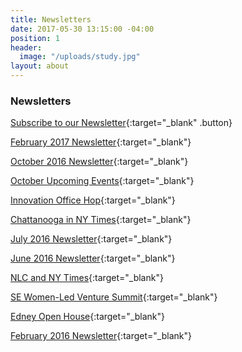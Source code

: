 ```yaml
---
title: Newsletters
date: 2017-05-30 13:15:00 -04:00
position: 1
header:
  image: "/uploads/study.jpg"
layout: about
---
```


### Newsletters

[Subscribe to our Newsletter](https://visitor.r20.constantcontact.com/manage/optin?v=001NKaGWq4cpWsFEU94FavxRu-b4Xd-TrzPdcPfM9pYZCwSjzJnKh3v7yBpK0VMjmaN0TGDYInqYdvlZnlD75IsjRWrx3rOu9-zb1rw1hOj70AAr9qBf5D3_lE-kOS-DwiOFG7e06QVrYf-bwHS8ab3fHxGX3w6roMKX_8KEZ7qglQg2R36yfBUZw%3D%3D){:target="_blank" .button}

[February 2017 Newsletter](http://conta.cc/2knHDYV){:target="_blank"}

[October 2016 Newsletter](http://conta.cc/2gPJcbv){:target="_blank"}

[October Upcoming Events](http://conta.cc/2gTSzH2){:target="_blank"}

[Innovation Office Hop](http://conta.cc/2gTSzH2){:target="_blank"}

[Chattanooga in NY Times](http://conta.cc/2gPUQ62){:target="_blank"}

[July 2016 Newsletter​](http://conta.cc/2mB7ayy){:target="_blank"}

[June 2016 Newsletter](http://conta.cc/1t27Ps3){:target="_blank"}

[NLC and NY Times](http://conta.cc/2i1DR5K){:target="_blank"}

[SE Women-Led Venture Summit](http://conta.cc/1Wtgs7t){:target="_blank"}

[Edney Open House](http://conta.cc/2i1zYh8){:target="_blank"}

[February 2016 Newsletter](http://conta.cc/2i1pFd8){:target="_blank"}

